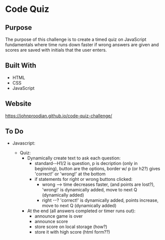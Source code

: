 # Code Quiz

## Purpose
The purpose of this challenge is to create a timed quiz on JavaScript fundamentals where time runs down faster if wrong answers are given and scores are saved with initials that the user enters.

## Built With
* HTML
* CSS
* JavaScript

## Website
https://johnproodian.github.io/code-quiz-challenge/

## To Do

* Javascript:
   
    * Quiz: 
        * Dynamically create text to ask each question:
            * standard--H1/2 is question, p is decription (only in beginning), button are the options, border w/ p (or h2?) gives 'correct!' or 'wrong!' at the bottom
            * if statements for right or wrong buttons clicked:
                * wrong --> time decreases faster, (and points are lost?), 'wrong!' is dynamically added, move to next Q (dynamically added)
                * right --? 'correct!' is dynamically added, points increase, move to next Q (dynamically added)
        * At the end (all answers completed or timer runs out):
            * announce game is over
            * announce score
            * store score on local storage (how?)
            * store it with high score (html form??)
